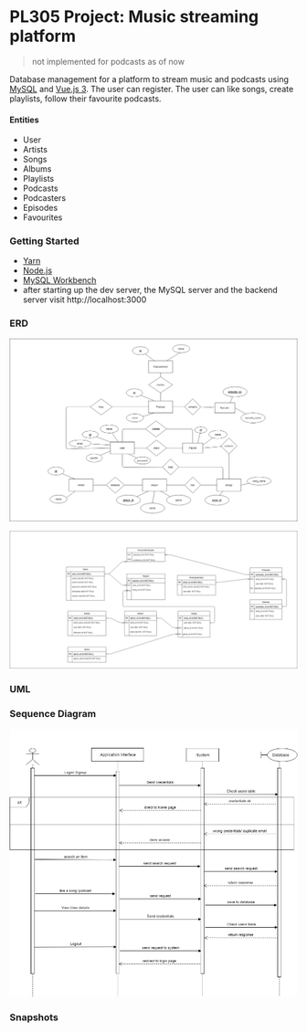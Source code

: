 # PL305 Project: Music streaming platform

> not implemented for podcasts as of now

Database management for a platform to stream music and podcasts using [MySQL](https://www.mysql.com/) and [Vue.js 3](https://v3.vuejs.org/).
The user can register. The user can like songs, create playlists, follow their favourite podcasts.

#### Entities

- User
- Artists
- Songs
- Albums
- Playlists
- Podcasts
- Podcasters
- Episodes
- Favourites

### Getting Started

- [Yarn](https://classic.yarnpkg.com/lang/en/)
- [Node.js](https://nodejs.org/en/)
- [MySQL Workbench](https://dev.mysql.com/downloads/workbench//)
- after starting up the dev server, the MySQL server and the backend server
  visit http://localhost:3000

### ERD

![ERD](./images/ERD/ERD.png)

![ima2](./images/ERD/DIAGRAM.png)

### UML

### Sequence Diagram

![Sequence Diagram](/images/UML/seq.png)

### Snapshots
